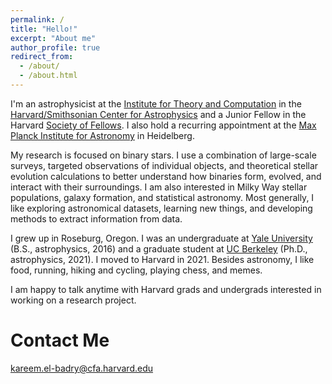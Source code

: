```yaml
---
permalink: /
title: "Hello!"
excerpt: "About me"
author_profile: true
redirect_from: 
  - /about/
  - /about.html
---
```


I'm an astrophysicist at the [Institute for Theory and Computation](https://itc.cfa.harvard.edu/) in the [Harvard/Smithsonian Center for Astrophysics](https://www.cfa.harvard.edu/) and a Junior Fellow in the Harvard [Society of Fellows](https://socfell.fas.harvard.edu/about). I also hold a recurring appointment at the [Max Planck Institute for Astronomy](https://www.mpia.de/en) in Heidelberg.

My research is focused on binary stars. I use a combination of large-scale surveys, targeted observations of individual objects, and theoretical stellar evolution calculations to better understand how binaries form, evolved, and interact with their surroundings. I am also interested in Milky Way stellar populations, galaxy formation, and statistical astronomy.  Most generally, I like exploring astronomical datasets, learning new things, and developing methods to extract information from data. 

I grew up in Roseburg, Oregon. I was an undergraduate at [Yale University](https://astronomy.yale.edu/) (B.S., astrophysics, 2016) and a graduate student at [UC Berkeley](https://astro.berkeley.edu/) (Ph.D., astrophysics, 2021). I moved to Harvard in 2021. Besides astronomy, I like food, running, hiking and cycling, playing chess, and memes.

I am happy to talk anytime with Harvard grads and undergrads interested in working on a research project.

Contact Me
======
kareem.el-badry@cfa.harvard.edu 